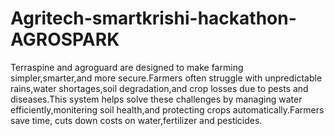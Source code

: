 # Agritech-smartkrishi-hackathon-AGROSPARK
Terraspine and agroguard are designed to make farming simpler,smarter,and more secure.Farmers often struggle with unpredictable rains,water shortages,soil degradation,and crop losses due to pests and diseases.This system helps solve these challenges by managing water efficiently,monitering soil health,and protecting crops automatically.Farmers save time, cuts down costs on water,fertilizer and pesticides.
